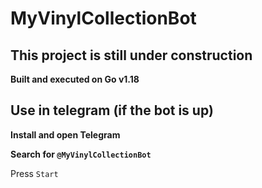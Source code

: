 # MyVinylCollectionBot

## This project is still under construction

**Built and executed on Go v1.18**

## Use in telegram (if the bot is up)

**Install and open Telegram**

**Search for `@MyVinylCollectionBot`**

Press `Start`

